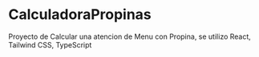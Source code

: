 # CalculadoraPropinas
Proyecto de Calcular una atencion de Menu con Propina, se utilizo React, Tailwind CSS, TypeScript
